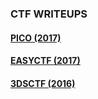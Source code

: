 ### CTF WRITEUPS

#### [PICO (2017)](PICO_(2017))
#### [EASYCTF (2017)](EASYCTF_(2017))
#### [3DSCTF (2016)](3DSCTF_(2016))
